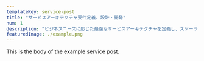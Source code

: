 ```yaml
---
templateKey: service-post
title: "サービスアーキテクチャ要件定義、設計・開発"
num: 1
description: "ビジネスニーズに応じた最適なサービスアーキテクチャを定義し、スケーラブルで効率的なシステムを設計・開発します。クラウド環境やマイクロサービスアーキテクチャに対応した高い柔軟性と拡張性を持つインフラ設計を通じて、ユーザーの課題解決を支援します。"
featuredImage: ./example.png
---
```


This is the body of the example service post.
